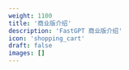 ```yaml
---
weight: 1100
title: '商业版介绍'
description: 'FastGPT 商业版介绍'
icon: 'shopping_cart'
draft: false
images: []
---
```

<!-- 1100 ~ 1200 -->
